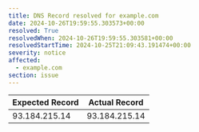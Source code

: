 ```yaml
---
title: DNS Record resolved for example.com
date: 2024-10-26T19:59:55.303573+00:00
resolved: True
resolvedWhen: 2024-10-26T19:59:55.303581+00:00
resolvedStartTime: 2024-10-25T21:09:43.191474+00:00
severity: notice
affected:
  - example.com
section: issue
---
```


| Expected Record  | Actual Record  |
|------------------|----------------|
| 93.184.215.14 | 93.184.215.14 |
